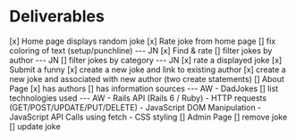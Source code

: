 
# Deliverables 

[x] Home page displays random joke
  [x] Rate joke from home page
  [] fix coloring of text (setup/punchline) --- JN
[x] Find & rate
  [] filter jokes by author --- JN
  [] filter jokes by category --- JN 
  [x] rate a displayed joke 
[x] Submit a funny 
  [x] create a new joke and link to existing author 
  [x] create a new joke and associated with new author (two create statements)
[] About Page 
  [x] has authors 
  [] has information sources --- AW 
    - DadJokes 
  [] list technologies used --- AW 
    - Rails API (Rails 6 / Ruby) 
    - HTTP requests (GET/POST/UPDATE/PUT/DELETE)
    - JavaScript DOM Manipulation 
    - JavaScript API Calls using fetch 
    - CSS styling 
[] Admin Page 
  [] remove joke 
  [] update joke 
